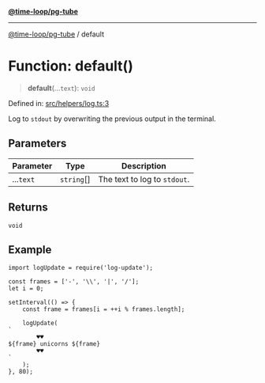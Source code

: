 [**@time-loop/pg-tube**](../README.md)

***

[@time-loop/pg-tube](../globals.md) / default

# Function: default()

> **default**(...`text`): `void`

Defined in: [src/helpers/log.ts:3](https://github.com/clickup/pg-tube/blob/master/src/helpers/log.ts#L3)

Log to `stdout` by overwriting the previous output in the terminal.

## Parameters

| Parameter | Type | Description |
| ------ | ------ | ------ |
| ...`text` | `string`[] | The text to log to `stdout`. |

## Returns

`void`

## Example

```
import logUpdate = require('log-update');

const frames = ['-', '\\', '|', '/'];
let i = 0;

setInterval(() => {
	const frame = frames[i = ++i % frames.length];

	logUpdate(
`
		♥♥
${frame} unicorns ${frame}
		♥♥
`
	);
}, 80);
```
